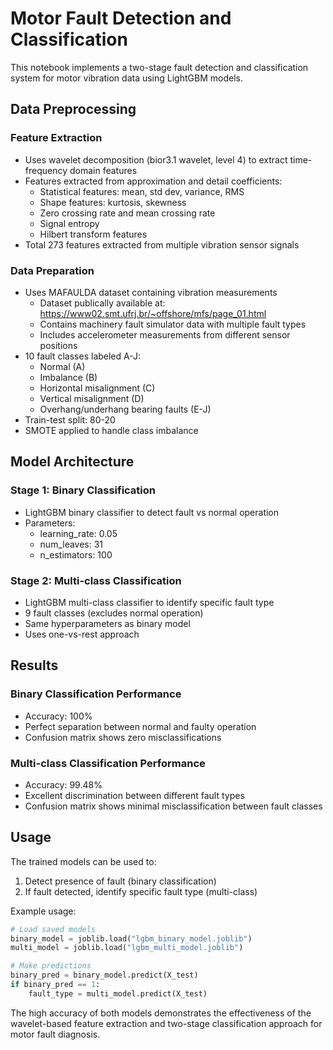 # Motor Fault Detection and Classification

This notebook implements a two-stage fault detection and classification system for motor vibration data using LightGBM models.

## Data Preprocessing

### Feature Extraction
- Uses wavelet decomposition (bior3.1 wavelet, level 4) to extract time-frequency domain features
- Features extracted from approximation and detail coefficients:
  - Statistical features: mean, std dev, variance, RMS
  - Shape features: kurtosis, skewness 
  - Zero crossing rate and mean crossing rate
  - Signal entropy
  - Hilbert transform features
- Total 273 features extracted from multiple vibration sensor signals

### Data Preparation
- Uses MAFAULDA dataset containing vibration measurements 
  - Dataset publically available at: https://www02.smt.ufrj.br/~offshore/mfs/page_01.html
  - Contains machinery fault simulator data with multiple fault types
  - Includes accelerometer measurements from different sensor positions
- 10 fault classes labeled A-J:
  - Normal (A)
  - Imbalance (B)  
  - Horizontal misalignment (C)
  - Vertical misalignment (D)
  - Overhang/underhang bearing faults (E-J)
- Train-test split: 80-20
- SMOTE applied to handle class imbalance

## Model Architecture

### Stage 1: Binary Classification
- LightGBM binary classifier to detect fault vs normal operation
- Parameters:
  - learning_rate: 0.05
  - num_leaves: 31
  - n_estimators: 100
  
### Stage 2: Multi-class Classification  
- LightGBM multi-class classifier to identify specific fault type
- 9 fault classes (excludes normal operation)
- Same hyperparameters as binary model
- Uses one-vs-rest approach

## Results

### Binary Classification Performance
- Accuracy: 100% 
- Perfect separation between normal and faulty operation
- Confusion matrix shows zero misclassifications

### Multi-class Classification Performance  
- Accuracy: 99.48%
- Excellent discrimination between different fault types
- Confusion matrix shows minimal misclassification between fault classes

## Usage

The trained models can be used to:
1. Detect presence of fault (binary classification)
2. If fault detected, identify specific fault type (multi-class)

Example usage:
```python
# Load saved models
binary_model = joblib.load("lgbm_binary_model.joblib")
multi_model = joblib.load("lgbm_multi_model.joblib") 

# Make predictions
binary_pred = binary_model.predict(X_test)
if binary_pred == 1:
    fault_type = multi_model.predict(X_test)
```

The high accuracy of both models demonstrates the effectiveness of the wavelet-based feature extraction and two-stage classification approach for motor fault diagnosis.
